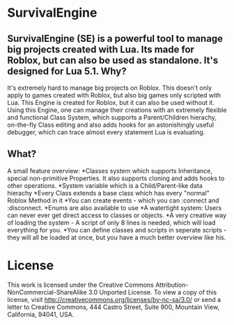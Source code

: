 SurvivalEngine
===
SurvivalEngine (SE) is a powerful tool to manage big projects created with Lua. Its made for Roblox, but can also be used as standalone. It's designed for Lua 5.1.
Why?
---
It's extremely hard to manage big projects on Roblox. This doesn't only apply to games created with Roblox, but also big games only scripted with Lua. This Engine is created for Roblox, but it can also be used without it. Using this Engine, one can manage their creations with an extremely flexible and functional Class System, which supports a Parent/Children hierachy, on-the-fly Class editing and also adds hooks for an astonishingly useful debugger, which can trace almost every statement Lua is evaluating.

What?
---
A small feature overview:
*Classes system which supports Inheritance, special non-primitive Properties. It also supports cloning and adds hooks to other operations.
*System variable which is a Child/Parent-like data hierachy
*Every Class extends a base class which has every "normal" Roblox Method in it
*You can create events - which you can :connect and :disconnect.
*Enums are also available to use
*A watertight system: Users can never ever get direct access to classes or objects.
*A very creative way of loading the system - A script of only 8 lines is needed, which will load everything for you.
*You can define classes and scripts in seperate scripts - they will all be loaded at once, but you have a much better overview like his.

License 
===
This work is licensed under the Creative Commons Attribution-NonCommercial-ShareAlike 3.0 Unported License. To view a copy of this license, visit http://creativecommons.org/licenses/by-nc-sa/3.0/ or send a letter to Creative Commons, 444 Castro Street, Suite 900, Mountain View, California, 94041, USA.